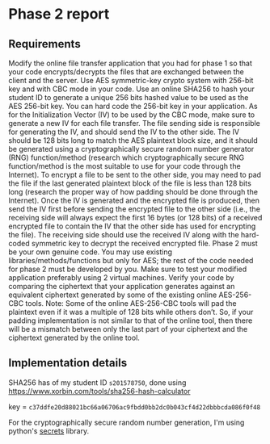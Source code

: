 # Phase 2 report

## Requirements

Modify the online file transfer application that you had for phase 1 so that your code
encrypts/decrypts the files that are exchanged between the client and the server. Use AES
symmetric-key crypto system with 256-bit key and with CBC mode in your code. Use an online
SHA256 to hash your student ID to generate a unique 256 bits hashed value to be used as the AES
256-bit key. You can hard code the 256-bit key in your application. As for the Initialization Vector
(IV) to be used by the CBC mode, make sure to generate a new IV for each file transfer. The file
sending side is responsible for generating the IV, and should send the IV to the other side. The IV
should be 128 bits long to match the AES plaintext block size, and it should be generated using a
cryptographically secure random number generator (RNG) function/method (research which
cryptographically secure RNG function/method is the most suitable to use for your code through
the Internet). To encrypt a file to be sent to the other side, you may need to pad the file if the last
generated plaintext block of the file is less than 128 bits long (research the proper way of how
padding should be done through the Internet). Once the IV is generated and the encrypted file is
produced, then send the IV first before sending the encrypted file to the other side (i.e., the
receiving side will always expect the first 16 bytes (or 128 bits) of a received encrypted file to
contain the IV that the other side has used for encrypting the file). The receiving side should use the
received IV along with the hard-coded symmetric key to decrypt the received encrypted file.
Phase 2 must be your own genuine code. You may use existing libraries/methods/functions but
only for AES; the rest of the code needed for phase 2 must be developed by you.
Make sure to test your modified application preferably using 2 virtual machines. Verify your code
by comparing the ciphertext that your application generates against an equivalent ciphertext
generated by some of the existing online AES-256-CBC tools.
Note: Some of the online AES-256-CBC tools will pad the plaintext even if it was a multiple of 128
bits while others don’t. So, if your padding implementation is not similar to that of the online tool,
then there will be a mismatch between only the last part of your ciphertext and the ciphertext
generated by the online tool.

## Implementation details

SHA256 has of my student ID `s201578750`, done using https://www.xorbin.com/tools/sha256-hash-calculator

key = `c37ddfe20d88021bc66a06706ac9fbdd0bb2dc0b043cf4d22dbbbcda086f0f48`

For the cryptographically secure random number generation,
I'm using python's [secrets](https://docs.python.org/3/library/secrets.html) library.